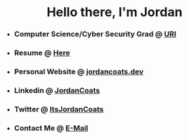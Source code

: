<h1 align="center">Hello there, I'm Jordan</h1>
<ul>
<li><h3>Computer Science/Cyber Security Grad @ <a href="https://www.uri.edu/">URI</a></h3></li>
<li><h3>Resume @ <a href="https://raw.githubusercontent.com/jordanncoats/jordanncoats.github.io/master/Resume_Web.pdf">Here</a></h3></li>
<li><h3>Personal Website @ <a href="https://jordancoats.dev">jordancoats.dev</a></h3></li>
<li><h3>Linkedin @ <a href="https://www.linkedin.com/in/jordancoats/">JordanCoats</h3></a></li>
<li><h3>Twitter @ <a href="https://twitter.com/itsjordancoats">ItsJordanCoats</h3></a></li>
<li><h3>Contact Me @ <a href="mailto:contact@jordancoats.dev">E-Mail</a></h3></li>
</ol>

